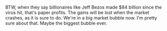 BTW, when they say billionaires like Jeff Bezos made $84 billion since the virus hit, that's paper profits. The gains will be lost when the market crashes, as it is sure to do. We're in a big market bubble now. I'm pretty sure about that. Maybe the biggest bubble ever. 
